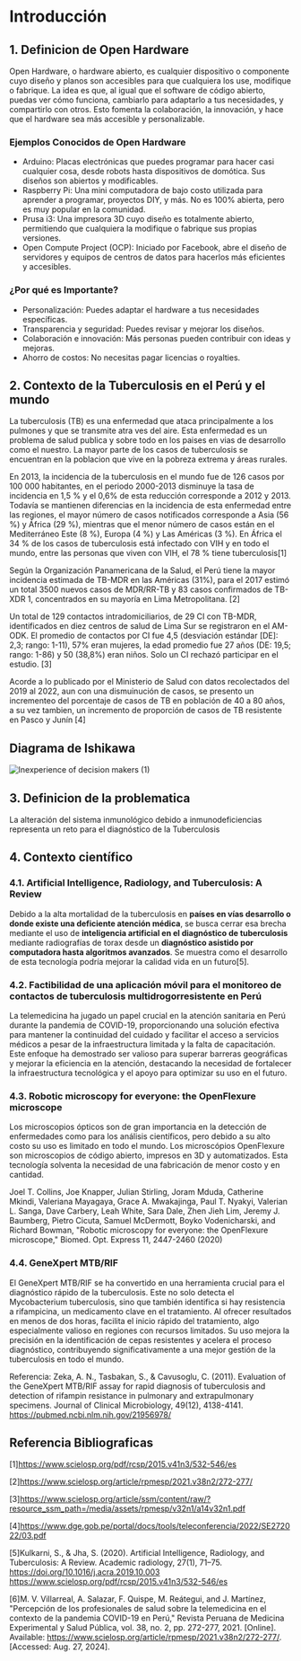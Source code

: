 # Introducción
## 1. Definicion de Open Hardware
Open Hardware, o hardware abierto, es cualquier dispositivo o componente cuyo diseño y planos son accesibles para que cualquiera los use, modifique o fabrique. La idea es que, al igual que el software de código abierto, puedas ver cómo funciona, cambiarlo para adaptarlo a tus necesidades, y compartirlo con otros. Esto fomenta la colaboración, la innovación, y hace que el hardware sea más accesible y personalizable.
### Ejemplos Conocidos de Open Hardware
 - Arduino: Placas electrónicas que puedes programar para hacer casi cualquier cosa, desde robots hasta dispositivos de domótica. Sus diseños son abiertos y modificables.
 - Raspberry Pi: Una mini computadora de bajo costo utilizada para aprender a programar, proyectos DIY, y más. No es 100% abierta, pero es muy popular en la comunidad.
 - Prusa i3: Una impresora 3D cuyo diseño es totalmente abierto, permitiendo que cualquiera la modifique o fabrique sus propias versiones.
 - Open Compute Project (OCP): Iniciado por Facebook, abre el diseño de servidores y equipos de centros de datos para hacerlos más eficientes y accesibles.
### ¿Por qué es Importante?
- Personalización: Puedes adaptar el hardware a tus necesidades específicas.
 - Transparencia y seguridad: Puedes revisar y mejorar los diseños.
 - Colaboración e innovación: Más personas pueden contribuir con ideas y mejoras.
 - Ahorro de costos: No necesitas pagar licencias o royalties.

 ## 2. Contexto de la Tuberculosis en el Perú y el mundo
La tuberculosis (TB) es una enfermedad que ataca principalmente a los pulmones y que se transmite atra ves del aire. Esta enfermedad es un problema de salud publica y sobre todo en los paises en vias de desarrollo como el nuestro. La mayor parte de los casos de tuberculosis se encuentran en la poblacion que vive en la pobreza extrema y áreas rurales.

En 2013, la incidencia de la tuberculosis en el mundo fue de 126 casos por 100 000 habitantes, en el periodo 2000-2013 disminuye la tasa de incidencia en 1,5 % y el 0,6% de esta reducción corresponde a 2012 y 2013. Todavía se mantienen diferencias en la incidencia de esta enfermedad entre las regiones, el mayor número de casos notificados corresponde a Asia (56 %) y África (29 %), mientras que el menor número de casos están en el Mediterráneo Este (8 %), Europa (4 %) y Las Américas (3 %). En África el 34 % de los casos de tuberculosis está infectado con VIH y en todo el mundo, entre las personas que viven con VIH, el 78 % tiene tuberculosis[1]

Según la Organización Panamericana de la Salud, el Perú tiene la mayor incidencia estimada de TB-MDR en las Américas (31%), para el 2017 estimó un total 3500 nuevos casos de MDR/RR-TB y 83 casos confirmados de TB-XDR 1, concentrados en su mayoría en Lima Metropolitana. [2] 

Un total de 129 contactos intradomiciliarios, de 29 CI con TB-MDR, identificados en diez centros de salud de Lima Sur se registraron en el AM-ODK. El promedio de contactos por CI fue 4,5 (desviación estándar [DE]: 2,3; rango: 1-11), 57% eran mujeres, la edad promedio fue 27 años (DE: 19,5; rango: 1-86) y 50 (38,8%) eran niños. Solo un CI rechazó participar en el estudio. [3]

Acorde a lo publicado por el Ministerio de Salud con datos recolectados del 2019 al 2022, aun con una dismuinución de casos, se presento un incrementeo del porcentaje de casos de TB en población de 40 a 80 años, a su vez tambien, un incremento de proporción de casos de TB resistente en Pasco y Junín [4]

## Diagrama de Ishikawa
![Inexperience of decision makers (1)](https://github.com/user-attachments/assets/db4040a3-7801-4bf0-af68-a6ab69e2370a)


## 3. Definicion de la problematica

La alteración del sistema inmunológico debido a inmunodeficiencias representa un reto para el diagnóstico de la Tuberculosis 


## 4. Contexto científico
### 4.1.  Artificial Intelligence, Radiology, and Tuberculosis: A Review 
Debido a la alta mortalidad de la tuberculosis en **países en vías desarrollo o donde existe una deficiente atención médica**, se busca cerrar esa brecha mediante el uso de **inteligencia artificial en el diagnóstico de tuberculosis** mediante radiografías de torax desde un **diagnóstico asistido por computadora hasta algoritmos avanzados**. Se muestra como el desarrollo de esta tecnología podría mejorar la calidad vida en un futuro[5].


### 4.2. Factibilidad de una aplicación móvil para el monitoreo de contactos de tuberculosis multidrogorresistente en Perú  
La telemedicina ha jugado un papel crucial en la atención sanitaria en Perú durante la pandemia de COVID-19, proporcionando una solución efectiva para mantener la continuidad del cuidado y facilitar el acceso a servicios médicos a pesar de la infraestructura limitada y la falta de capacitación. Este enfoque ha demostrado ser valioso para superar barreras geográficas y mejorar la eficiencia en la atención, destacando la necesidad de fortalecer la infraestructura tecnológica y el apoyo para optimizar su uso en el futuro.
### 4.3.  Robotic microscopy for everyone: the OpenFlexure microscope
Los microscopios ópticos son de gran importancia en la detección de enfermedades como para los análisis científicos, pero debido a su alto costo su uso es limitado en todo el mundo. Los microscópios OpenFlexure son microscopios de código abierto, impresos en 3D y automatizados. Esta tecnología solventa la necesidad de una fabricación de menor costo y en cantidad.

Joel T. Collins, Joe Knapper, Julian Stirling, Joram Mduda, Catherine Mkindi, Valeriana Mayagaya, Grace A. Mwakajinga, Paul T. Nyakyi, Valerian L. Sanga, Dave Carbery, Leah White, Sara Dale, Zhen Jieh Lim, Jeremy J. Baumberg, Pietro Cicuta, Samuel McDermott, Boyko Vodenicharski, and Richard Bowman, "Robotic microscopy for everyone: the OpenFlexure microscope," Biomed. Opt. Express 11, 2447-2460 (2020)

### 4.4. GeneXpert MTB/RIF
El GeneXpert MTB/RIF se ha convertido en una herramienta crucial para el diagnóstico rápido de la tuberculosis. Este no solo detecta el Mycobacterium tuberculosis, sino que también identifica si hay resistencia a rifampicina, un medicamento clave en el tratamiento. Al ofrecer resultados en menos de dos horas, facilita el inicio rápido del tratamiento, algo especialmente valioso en regiones con recursos limitados. Su uso mejora la precisión en la identificación de cepas resistentes y acelera el proceso diagnóstico, contribuyendo significativamente a una mejor gestión de la tuberculosis en todo el mundo.

Referencia: Zeka, A. N., Tasbakan, S., & Cavusoglu, C. (2011). Evaluation of the GeneXpert MTB/RIF assay for rapid diagnosis of tuberculosis and detection of rifampin resistance in pulmonary and extrapulmonary specimens. Journal of Clinical Microbiology, 49(12), 4138-4141. https://pubmed.ncbi.nlm.nih.gov/21956978/

## Referencia Bibliograficas

[1]https://www.scielosp.org/pdf/rcsp/2015.v41n3/532-546/es

[2]https://www.scielosp.org/article/rpmesp/2021.v38n2/272-277/

[3]https://www.scielosp.org/article/ssm/content/raw/?resource_ssm_path=/media/assets/rpmesp/v32n1/a14v32n1.pdf

[4]https://www.dge.gob.pe/portal/docs/tools/teleconferencia/2022/SE272022/03.pdf

[5]Kulkarni, S., & Jha, S. (2020). Artificial Intelligence, Radiology, and Tuberculosis: A Review. Academic radiology, 27(1), 71–75. https://doi.org/10.1016/j.acra.2019.10.003
https://www.scielosp.org/pdf/rcsp/2015.v41n3/532-546/es

[6]M. V. Villarreal, A. Salazar, F. Quispe, M. Reátegui, and J. Martínez, "Percepción de los profesionales de salud sobre la telemedicina en el contexto de la pandemia COVID-19 en Perú," Revista Peruana de Medicina Experimental y Salud Pública, vol. 38, no. 2, pp. 272-277, 2021. [Online]. Available: https://www.scielosp.org/article/rpmesp/2021.v38n2/272-277/. [Accessed: Aug. 27, 2024].
